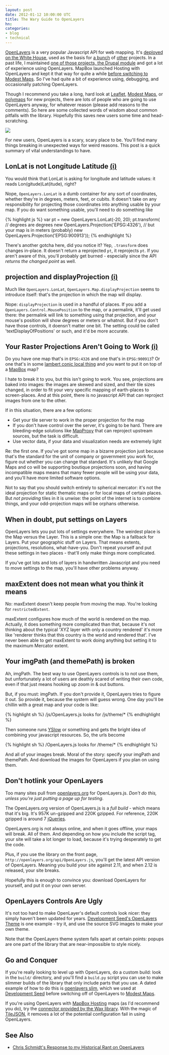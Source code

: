 ```yaml
---
layout: post
date: 2012-01-12 10:00:00 UTC
title: The Wary Guide to OpenLayers
hn:
categories:
- blog
- technical
---
```


[OpenLayers](http://openlayers.org/) is a very popular Javascript API for
web mapping. It's [deployed on the White House](http://www.whitehouse.gov/change/),
used as the basis for [a bunch](http://geoext.org/) of [other](https://github.com/opengeo/gxp) projects.
In a past life, I maintained [one of those projects, the Drupal module](http://drupal.org/project/openlayers) and
got a lot of experience using OpenLayers. MapBox launched Hosting
with OpenLayers and kept it that way for quite a while [before switching to Modest Maps](http://developmentseed.org/blog/2011/jun/29/fast-maps-tilestream-launches-compositing-modest-maps-and-new-mobile-support/). So I've had quite
a bit of experience using, debugging, and occasionally patching
OpenLayers.

Though I recommend you take a long, hard look at [Leaflet](http://leaflet.cloudmade.com/),
[Modest Maps](https://github.com/stamen/modestmaps-js), or [polymaps](http://polymaps.org/)
for new projects, there are lots of people who are going to use OpenLayers anyway,
for whatever reason (please add reasons to the comments). So here are some collected
words of wisdom about common pitfalls with the library. Hopefully this
saves new users some time and head-scratching.

<div class='shutter-300'>
  <a href='http://www.flickr.com/photos/tmcw/6746635/'><img src='http://farm1.staticflickr.com/5/6746635_a40adac65f_z.jpg?zz=1'/></a>
</div>

For new users, OpenLayers is a scary, scary place to be. You'll find many
things breaking in unexpected ways for weird reasons. This post is a quick summary
of vital understandings to have.

## LonLat is not Longitude Latitude [(i)](https://github.com/openlayers/openlayers/issues/83)

You would think that LonLat is asking for longitude and latitude
values: it reads Lon(gitude)Lat(itude), right?

Nope, `OpenLayers.LonLat` is a dumb container for any sort of coordinates,
whether they're in degrees, meters, feet, or cubits. It doesn't take on
any responsibility for projecting those coordinates into anything usable
by your map. If you do want something usable, you'll need to do something like

{% highlight js %}
var pt = new OpenLayers.LonLat(-20, 20);
pt.transform(
    // degrees are degrees
    new OpenLayers.Projection('EPSG:4326'),
    // but your map is in meters (probably)
    new OpenLayers.Projection('EPSG:900913'));
{% endhighlight %}

There's another gotcha here, did you notice it? Yep, `.transform` does changes
in-place. It doesn't return a reprojected `pt`, it reprojects `pt`. If you
aren't aware of this, you'll probably get burned - especially since the API
_returns the changed point_ as well.

## projection and displayProjection [(i)](https://github.com/openlayers/openlayers/issues/118)

Much like `OpenLayers.LonLat`, `OpenLayers.Map.displayProjection` seems to
introduce itself: that's the projection in which the map will display.

Nope: `displayProjection` is used in a handful of places. If you add a
`OpenLayers.Control.MousePosition` to the map, or a permalink, it'll get used
there: the permalink will link to something using that projection, and your
mouse's position will show degrees or meters or whatnot. But if you don't
have those controls, it doensn't matter one bit. The setting could be
called 'textDisplayOfPositions' or such, and it'd be more accurate.

## Your Raster Projections Aren't Going to Work [(i)](https://github.com/openlayers/openlayers/issues/112)

Do you have one map that's in `EPSG:4326` and one that's in `EPSG:900913`?
Or one that's in some [lambert conic local thing](http://en.wikipedia.org/wiki/Lambert_conformal_conic_projection)
and you want to put it on top of a [MapBox](http://tiles.mapbox.com/) map?

I hate to break it to you, but this isn't going to work.
You see, projections are baked into images: the images are skewed and
sized, and their tile sizes changed, in order to fit your very specific
mapping of earth-places to screen-places. And at this point,
there is no javascript API that can reproject images from one to the other.

If in this situation, there are a few options:

* Get your tile server to work in the proper projection for the map
* If you don't have control over the server, it's going to be hard. There
  are bleeding-edge solutions like [MapProxy](http://mapproxy.org/) that
  can reproject upstream sources, but the task is difficult.
* Use vector data, if your data and visualization needs are extremely light

Re: the first one. If you've got some map in a bizarre projection just because
that's the standard for the unit of company or government you work for, figure
out whether you can change that standard. It's unlikely that Google Maps and
co will be supporting boutique projections soon, and having incompatible maps
means that many fewer people will be using your data, and you'll have more
limited software options.

Not to say that you should switch entirely to spherical mercator: it's not the
ideal projection for static thematic maps or for local maps of certain places.
But _not providing_ tiles in it is unwise: the point of the internet is to
combine things, and your odd-projection maps will be orphans otherwise.

## When in doubt, put settings on Layers

OpenLayers lets you put lots of settings everywhere. The weirdest place
is the Map versus the Layer. This is a simple one: the Map is a fallback
for Layers. Put your geographic stuff on Layers. That means extents,
projections, resolutions, what-have-you. Don't repeat yourself and put
these settings in two places - that'll only make things more complicated.

If you've got lots and lots of layers in handwritten Javascript and you
need to move settings to the map, you'll have other problems anyway.

## maxExtent does not mean what you think it means

No: maxExtent doesn't keep people from moving the map. You're looking for
`restrictedExtent`.

maxExtent configures how much of the world is rendered on the map. Actually,
it does something more complicated than that, because it's not thinking
about the typical 'XYZ layer with only a country rendered' it's more like
'renderer thinks that this country is the world and rendered that'. I've
never been able to get maxExtent to work doing anything but setting it
to the maximum Mercator extent.

## Your imgPath (and themePath) is broken

Ah, imgPath. The best way to use OpenLayers controls is to not use them,
but unfortunately a lot of users are deathly scared of writing their own code,
even if that just means hooking up zoom in & out buttons.

But, if you must: imgPath. If you don't provide it, OpenLayers tries to figure
it out. So provide it, because the system will guess wrong. One day you'll
be chillin with a great map and your code is like:

{% highlight sh %}
/js/OpenLayers.js
looks for
/js/theme/*
{% endhighlight %}

Then someone runs [YSlow](http://developer.yahoo.com/yslow/) or something and
gets the bright idea of combining your javascript resources. So, the urls
become

{% highlight sh %}
/OpenLayers.js
looks for
/theme/*
{% endhighlight %}

And all of your images break. Moral of the story: specify your
imgPath and themePath.
And download the images for OpenLayers if you plan on using them.

## Don't hotlink your OpenLayers

Too many sites pull from [openlayers.org](http://openlayers.org/)
for OpenLayers.js. _Don't do this, unless you're just putting a page up
for testing_.

The OpenLayers.org version of OpenLayers.js is a _full build_ - which means that
it's big. It's 957K un-gzipped and 220K gzipped. For reference, 220K gzipped
is around 7 [jQueries](http://jquery.com/).

OpenLayers.org is not always online, and when it goes offline, your maps
will break. All of them. And depending on how you include the script tag,
your site will take a lot longer to load, because it's trying desperately
to get the code.

Plus, if you use the library on the front page,
`http://openlayers.org/api/OpenLayers.js`,
you'll get the latest API version of OpenLayers. Meaning you build your
site against 2.11, and when 2.12 is released, your site breaks.

Hopefully this is enough to convince you: download OpenLayers for yourself,
and put it on your own server.

## OpenLayers Controls Are Ugly

It's not too hard to make OpenLayer's default controls look nicer:
they simply haven't been updated for years. [Development Seed's OpenLayers Theme](https://github.com/developmentseed/openlayers_themes)
is one example - try it, and use the source SVG images to make
your own theme.

Note that the OpenLayers theme system falls apart at certain points:
popups are one part of the library that are near-impossible to style
nicely.

## Go and Conquer

If you're really looking to level up with OpenLayers, do a custom build:
look in the `build/` directory, and you'll find a `build.py` script
you can use to make slimmer builds of the library that only include parts
that you use. A dated example of how to do this is
[openlayers slim](https://github.com/developmentseed/openlayers_slim),
which we used at [Development Seed](http://developmentseed.org/) before
switching off of OpenLayers to [Modest Maps](http://github.com/stamen/modestmaps-js).

If you're using OpenLayers with [MapBox Hosting](http://tiles.mapbox.com/)
maps (as I'd recommend you do), try the [connector provided by the Wax library](http://mapbox.com/wax/connector-ol.html).
With the magic of [TileJSON](https://github.com/mapbox/tilejson), it
removes a lot of the potential configuration fail in using OpenLayers.

## See Also

* [Chris Schmidt's Response to my Historical Rant on OpenLayers](http://crschmidt.net/blog/archives/476/more-on-flaws-in-openlayers/)
